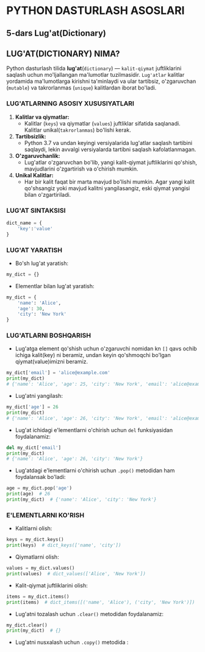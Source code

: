 # PYTHON DASTURLASH ASOSLARI

## 5-dars Lug'at(Dictionary)

## LUG'AT(DICTIONARY) NIMA?

Python dasturlash tilida **lug'at**(`dictionary`) — `kalit-qiymat` juftliklarini saqlash uchun mo'ljallangan ma'lumotlar tuzilmasidir. `Lug'atlar` kalitlar yordamida ma'lumotlarga kirishni ta'minlaydi va ular tartibsiz, o'zgaruvchan (`mutable`) va takrorlanmas (`unique`) kalitlardan iborat bo'ladi.

### LUG'ATLARNING ASOSIY XUSUSIYATLARI
1. **Kalitlar va qiymatlar:**
    - Kalitlar (`keys`) va qiymatlar (`values`) juftliklar sifatida saqlanadi. Kalitlar unikal(`takrorlanmas`) bo'lishi kerak.
2. **Tartibsizlik:**
    - Python 3.7 va undan keyingi versiyalarida lug'atlar saqlash tartibini saqlaydi, lekin avvalgi versiyalarda tartibni saqlash kafolatlanmagan.
3. **O'zgaruvchanlik:**
    - Lug'atlar o'zgaruvchan bo'lib, yangi kalit-qiymat juftliklarini qo'shish, mavjudlarini o'zgartirish va o'chirish mumkin.
4. **Unikal Kalitlar:**
    - Har bir kalit faqat bir marta mavjud bo'lishi mumkin. Agar yangi kalit qo'shsangiz yoki mavjud kalitni yangilasangiz, eski qiymat yangisi bilan o'zgartiriladi.

### LUG'AT SINTAKSISI

```python
dict_name = {
    'key':'value'
}
```

### LUG'AT YARATISH
- Bo'sh lug'at yaratish:
```python
my_dict = {}
```

- Elementlar bilan lug'at yaratish:
```python
my_dict = {
    'name': 'Alice',
    'age': 30,
    'city': 'New York'
}
```

### LUG'ATLARNI BOSHQARISH

- Lug'atga element qo'shish uchun o'zgaruvchi nomidan kn `[]` qavs ochib ichiga kalit(key) ni beramiz, undan keyin qo'shmoqchi bo'lgan qiymat(value)imizni beramiz.
```python
my_dict['email'] = 'alice@example.com'
print(my_dict)
# {'name': 'Alice', 'age': 25, 'city': 'New York', 'email': 'alice@example.com'}
```

- Lug'atni yangilash:
```python
my_dict['age'] = 26
print(my_dict)
# {'name': 'Alice', 'age': 26, 'city': 'New York', 'email': 'alice@example.com'}
```
- Lug'at ichidagi e'lementlarni o'chirish uchun `del` funksiyasidan foydalanamiz:
```python
del my_dict['email']
print(my_dict)
# {'name': 'Alice', 'age': 26, 'city': 'New York'}
```
- Lug'atdagi e'lementlarni o'chirish uchun `.pop()` metodidan ham foydalansak bo'ladi:
```python
age = my_dict.pop('age')
print(age)  # 26
print(my_dict)  # {'name': 'Alice', 'city': 'New York'}
```

### E'LEMENTLARNI KO'RISH
- Kalitlarni olish:
```python
keys = my_dict.keys()
print(keys)  # dict_keys(['name', 'city'])
```
- Qiymatlarni olish:
```python
values = my_dict.values()
print(values)  # dict_values(['Alice', 'New York'])
```
- Kalit-qiymat juftliklarini olish:
```python
items = my_dict.items()
print(items)  # dict_items([('name', 'Alice'), ('city', 'New York')])
```
- Lug'atni tozalash uchun `.clear()` metodidan foydalanamiz:
```python
my_dict.clear()
print(my_dict)  # {}
```
- Lug'atni nusxalash uchun `.copy()` metodida :